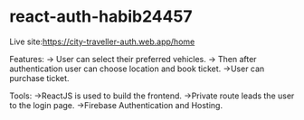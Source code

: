 # react-auth-habib24457
Live site:https://city-traveller-auth.web.app/home

Features:
-> User can select their preferred vehicles.
-> Then after authentication user can choose location and book ticket.
->User can purchase ticket.

Tools:
->ReactJS is used to build the frontend. 
->Private route leads the user to the login page.
->Firebase Authentication and Hosting.
